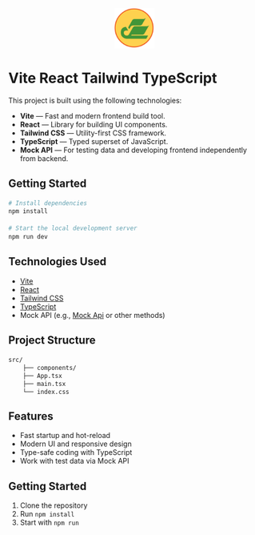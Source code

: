 <p align="center">
    <img src="./src/logo/airlines-logo.png" alt="Logo" width="80" />
</p>

# Vite React Tailwind TypeScript

This project is built using the following technologies:

- **Vite** — Fast and modern frontend build tool.
- **React** — Library for building UI components.
- **Tailwind CSS** — Utility-first CSS framework.
- **TypeScript** — Typed superset of JavaScript.
- **Mock API** — For testing data and developing frontend independently from backend.

## Getting Started

```bash
# Install dependencies
npm install

# Start the local development server
npm run dev
```

## Technologies Used

- [Vite](https://vitejs.dev/)
- [React](https://react.dev/)
- [Tailwind CSS](https://tailwindcss.com/)
- [TypeScript](https://www.typescriptlang.org/)
- Mock API (e.g., [Mock Api](https://mockapi.io/) or other methods)

## Project Structure

```
src/
    ├── components/
    ├── App.tsx
    ├── main.tsx
    └── index.css
```

## Features

- Fast startup and hot-reload
- Modern UI and responsive design
- Type-safe coding with TypeScript
- Work with test data via Mock API

## Getting Started

1. Clone the repository
2. Run `npm install`
3. Start with `npm run`
